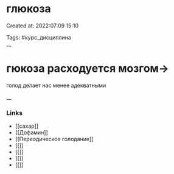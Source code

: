 # глюкоза

Created at: 2022:07:09 15:10

Tags: #курс_дисциплина  
__ 

# гюкоза расходуется мозгом->
голод делает нас менее адекватными 


__

### Links
- [[сахар]]
- [[Дофамин]]
- [[Переодическое голодание]]
- [[]]
- [[]]
- [[]]
- [[]]